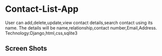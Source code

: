 # Contact-List-App
User can add,delete,update,view contact details,search contact using its name. The details will be name,relationship,contact number,Email,Address.
Technology:Django,html,css,sqlite3
## Screen Shots
